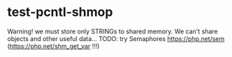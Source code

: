 # test-pcntl-shmop


Warning! we must store only STRINGs to shared memory. We can't share objects and other useful data...
TODO: try Semaphores https://php.net/sem (https://php.net/shm_get_var !!!)

